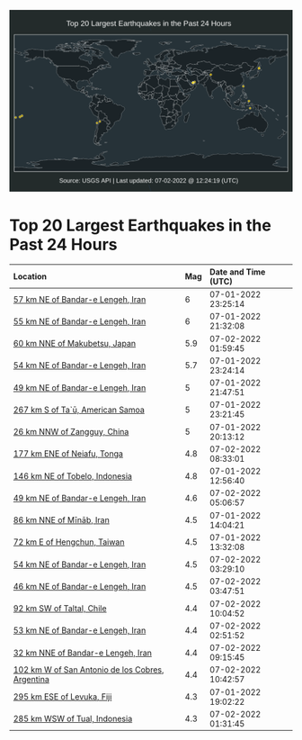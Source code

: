 ![Map](./map.png)

# Top 20 Largest Earthquakes in the Past 24 Hours

| Location | Mag | Date and Time (UTC) |
|:---|:---|:---|
| [57 km NE of Bandar-e Lengeh, Iran](https://earthquake.usgs.gov/earthquakes/eventpage/us6000hz9v) | 6 | 07-01-2022 23:25:14 |
| [55 km NE of Bandar-e Lengeh, Iran](https://earthquake.usgs.gov/earthquakes/eventpage/us6000hz8x) | 6 | 07-01-2022 21:32:08 |
| [60 km NNE of Makubetsu, Japan](https://earthquake.usgs.gov/earthquakes/eventpage/us6000hzas) | 5.9 | 07-02-2022 01:59:45 |
| [54 km NE of Bandar-e Lengeh, Iran](https://earthquake.usgs.gov/earthquakes/eventpage/us6000hz9p) | 5.7 | 07-01-2022 23:24:14 |
| [49 km NE of Bandar-e Lengeh, Iran](https://earthquake.usgs.gov/earthquakes/eventpage/us6000hz94) | 5 | 07-01-2022 21:47:51 |
| [267 km S of Ta`ū, American Samoa](https://earthquake.usgs.gov/earthquakes/eventpage/us6000hz9r) | 5 | 07-01-2022 23:21:45 |
| [26 km NNW of Zangguy, China](https://earthquake.usgs.gov/earthquakes/eventpage/us6000hz80) | 5 | 07-01-2022 20:13:12 |
| [177 km ENE of Neiafu, Tonga](https://earthquake.usgs.gov/earthquakes/eventpage/us6000hzcs) | 4.8 | 07-02-2022 08:33:01 |
| [146 km NE of Tobelo, Indonesia](https://earthquake.usgs.gov/earthquakes/eventpage/us6000hz3h) | 4.8 | 07-01-2022 12:56:40 |
| [49 km NE of Bandar-e Lengeh, Iran](https://earthquake.usgs.gov/earthquakes/eventpage/us6000hzc3) | 4.6 | 07-02-2022 05:06:57 |
| [86 km NNE of Mīnāb, Iran](https://earthquake.usgs.gov/earthquakes/eventpage/us6000hz4b) | 4.5 | 07-01-2022 14:04:21 |
| [72 km E of Hengchun, Taiwan](https://earthquake.usgs.gov/earthquakes/eventpage/us6000hz45) | 4.5 | 07-01-2022 13:32:08 |
| [54 km NE of Bandar-e Lengeh, Iran](https://earthquake.usgs.gov/earthquakes/eventpage/us6000hzbc) | 4.5 | 07-02-2022 03:29:10 |
| [46 km NE of Bandar-e Lengeh, Iran](https://earthquake.usgs.gov/earthquakes/eventpage/us6000hzbf) | 4.5 | 07-02-2022 03:47:51 |
| [92 km SW of Taltal, Chile](https://earthquake.usgs.gov/earthquakes/eventpage/us6000hzdb) | 4.4 | 07-02-2022 10:04:52 |
| [53 km NE of Bandar-e Lengeh, Iran](https://earthquake.usgs.gov/earthquakes/eventpage/us6000hzb3) | 4.4 | 07-02-2022 02:51:52 |
| [32 km NNE of Bandar-e Lengeh, Iran](https://earthquake.usgs.gov/earthquakes/eventpage/us6000hzd2) | 4.4 | 07-02-2022 09:15:45 |
| [102 km W of San Antonio de los Cobres, Argentina](https://earthquake.usgs.gov/earthquakes/eventpage/us6000hzdg) | 4.4 | 07-02-2022 10:42:57 |
| [295 km ESE of Levuka, Fiji](https://earthquake.usgs.gov/earthquakes/eventpage/us6000hz8h) | 4.3 | 07-01-2022 19:02:22 |
| [285 km WSW of Tual, Indonesia](https://earthquake.usgs.gov/earthquakes/eventpage/us6000hzap) | 4.3 | 07-02-2022 01:31:45 |

